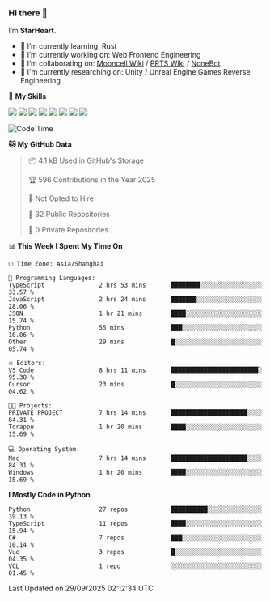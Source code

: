 ### Hi there 👋

I’m **StarHeart**.

- 🌱 I’m currently learning: Rust
- 🔭 I’m currently working on: Web Frontend Engineering
- 👯 I’m collaborating on: [Mooncell Wiki](https://fgo.wiki/) / [PRTS Wiki](http://prts.wiki/) / [NoneBot](https://github.com/nonebot)
- 🔬 I'm currently researching on: Unity / Unreal Engine Games Reverse Engineering

🌟 **My Skills**

![](https://img.shields.io/badge/-Python-3e74a2?style=flat-square&logo=Python&logoColor=fff)
![](https://img.shields.io/badge/-Node.js-339933?style=flat-square&logo=node.js&logoColor=fff)
![](https://img.shields.io/badge/-Vue-4fc08d?style=flat-square&logo=vue.js&logoColor=fff)
![](https://img.shields.io/badge/-React-2d98ce?style=flat-square&logo=React&logoColor=fff)
![](https://img.shields.io/badge/-TypeScript-3178C6?style=flat-square&logo=TypeScript&logoColor=fff)
![](https://img.shields.io/badge/-Docker-2496ED?style=flat-square&logo=Docker&logoColor=fff)
![](https://img.shields.io/badge/-Linux-000000?style=flat-square&logo=Linux&logoColor=fff)
![](https://img.shields.io/badge/-Dotnet-512bd4?style=flat-square&logo=.net&logoColor=fff)

<!--START_SECTION:waka-->
![Code Time](http://img.shields.io/badge/Code%20Time-1%2C798%20hrs%2028%20mins-blue)

**🐱 My GitHub Data** 

> 📦 4.1 kB Used in GitHub's Storage 
 > 
> 🏆 596 Contributions in the Year 2025
 > 
> 🚫 Not Opted to Hire
 > 
> 📜 32 Public Repositories 
 > 
> 🔑 0 Private Repositories 
 > 
📊 **This Week I Spent My Time On** 

```text
🕑︎ Time Zone: Asia/Shanghai

💬 Programming Languages: 
TypeScript               2 hrs 53 mins       ████████░░░░░░░░░░░░░░░░░   33.57 % 
JavaScript               2 hrs 24 mins       ███████░░░░░░░░░░░░░░░░░░   28.06 % 
JSON                     1 hr 21 mins        ████░░░░░░░░░░░░░░░░░░░░░   15.74 % 
Python                   55 mins             ███░░░░░░░░░░░░░░░░░░░░░░   10.86 % 
Other                    29 mins             █░░░░░░░░░░░░░░░░░░░░░░░░   05.74 % 

🔥 Editors: 
VS Code                  8 hrs 11 mins       ████████████████████████░   95.38 % 
Cursor                   23 mins             █░░░░░░░░░░░░░░░░░░░░░░░░   04.62 % 

🐱‍💻 Projects: 
PRIVATE PROJECT          7 hrs 14 mins       █████████████████████░░░░   84.31 % 
Torappu                  1 hr 20 mins        ████░░░░░░░░░░░░░░░░░░░░░   15.69 % 

💻 Operating System: 
Mac                      7 hrs 14 mins       █████████████████████░░░░   84.31 % 
Windows                  1 hr 20 mins        ████░░░░░░░░░░░░░░░░░░░░░   15.69 % 
```

**I Mostly Code in Python** 

```text
Python                   27 repos            ██████████░░░░░░░░░░░░░░░   39.13 % 
TypeScript               11 repos            ████░░░░░░░░░░░░░░░░░░░░░   15.94 % 
C#                       7 repos             ███░░░░░░░░░░░░░░░░░░░░░░   10.14 % 
Vue                      3 repos             █░░░░░░░░░░░░░░░░░░░░░░░░   04.35 % 
VCL                      1 repo              ░░░░░░░░░░░░░░░░░░░░░░░░░   01.45 % 
```




 Last Updated on 29/09/2025 02:12:34 UTC
<!--END_SECTION:waka-->
